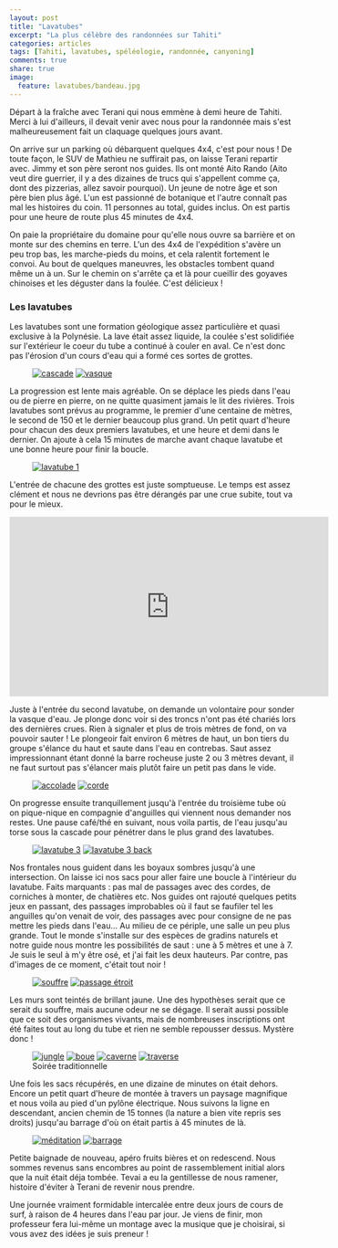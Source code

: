 ```yaml
---
layout: post
title: "Lavatubes"
excerpt: "La plus célèbre des randonnées sur Tahiti"
categories: articles
tags: [Tahiti, lavatubes, spéléologie, randonnée, canyoning]
comments: true
share: true
image:
  feature: lavatubes/bandeau.jpg
---
```


Départ à la fraîche avec Terani qui nous emmène à demi heure de Tahiti. Merci à lui d'ailleurs, il devait venir avec nous pour la randonnée mais s'est malheureusement fait un claquage quelques jours avant.

On arrive sur un parking où débarquent quelques 4x4, c'est pour nous ! De toute façon, le SUV de Mathieu ne suffirait pas, on laisse Terani repartir avec. Jimmy et son père seront nos guides. Ils ont monté Aito Rando (Aito veut dire guerrier, il y a des dizaines de trucs qui s'appellent comme ça, dont des pizzerias, allez savoir pourquoi). Un jeune de notre âge et son père bien plus âgé. L'un est passionné de botanique et l'autre connaît pas mal les histoires du coin. 11 personnes au total, guides inclus. On est partis pour une heure de route plus 45 minutes de 4x4.

On paie la propriétaire du domaine pour qu'elle nous ouvre sa barrière et on monte sur des chemins en terre. L'un des 4x4 de l'expédition s'avère un peu trop bas, les marche-pieds du moins, et cela ralentit fortement le convoi. Au bout de quelques maneuvres, les obstacles tombent quand même un à un. Sur le chemin on s'arrête ça et là pour cueillir des goyaves chinoises et les déguster dans la foulée. C'est délicieux !

### Les lavatubes

Les lavatubes sont une formation géologique assez particulière et quasi exclusive à la Polynésie. La lave était assez liquide, la coulée s'est solidifiée sur l'extérieur le coeur du tube a continué à couler en aval. Ce n'est donc pas l'érosion d'un cours d'eau qui a formé ces sortes de grottes.

<figure class="half">
	<a href="{{site.url}}/images/lavatubes/cascade.jpg"><img src="{{site.url}}/images/lavatubes/cascade.jpg" alt="cascade"></a>
	<a href="{{site.url}}/images/lavatubes/vasque.jpg"><img src="{{site.url}}/images/lavatubes/vasque.jpg" alt="vasque"></a>
</figure>

La progression est lente mais agréable. On se déplace les pieds dans l'eau ou de pierre en pierre, on ne quitte quasiment jamais le lit des rivières. Trois lavatubes sont prévus au programme, le premier d'une centaine de mètres, le second de 150 et le dernier beaucoup plus grand. Un petit quart d'heure pour chacun des deux premiers lavatubes, et une heure et demi dans le dernier. On ajoute à cela 15 minutes de marche avant chaque lavatube et une bonne heure pour finir la boucle.

<figure>
	<a href="{{site.url}}/images/lavatubes/lavatube1.jpg"><img src="{{site.url}}/images/lavatubes/lavatube1.jpg" alt="lavatube 1"></a>
</figure>

L'entrée de chacune des grottes est juste somptueuse. Le temps est assez clément et nous ne devrions pas être dérangés par une crue subite, tout va pour le mieux.

<iframe width="560" height="315" src="https://www.youtube.com/embed/videoseries?list=PLJWgnjmqDB0cLW68e3VyqVYeNlXFjuwts" frameborder="0" allowfullscreen></iframe>

Juste à l'entrée du second lavatube, on demande un volontaire pour sonder la vasque d'eau. Je plonge donc voir si des troncs n'ont pas été chariés lors des dernières crues. Rien à signaler et plus de trois mètres de fond, on va pouvoir sauter ! Le plongeoir fait environ 6 mètres de haut, un bon tiers du groupe s'élance du haut et saute dans l'eau en contrebas. Saut assez impressionnant étant donné la barre rocheuse juste 2 ou 3 mètres devant, il ne faut surtout pas s'élancer mais plutôt faire un petit pas dans le vide.

<figure class="half">
	<a href="{{site.url}}/images/lavatubes/accolade.jpg"><img src="{{site.url}}/images/lavatubes/accolade.jpg" alt="accolade"></a>
	<a href="{{site.url}}/images/lavatubes/corde.jpg"><img src="{{site.url}}/images/lavatubes/corde.jpg" alt="corde"></a>
</figure>

On progresse ensuite tranquillement jusqu'à l'entrée du troisième tube où on pique-nique en compagnie d'anguilles qui viennent nous demander nos restes. Une pause café/thé en suivant, nous voila partis, de l'eau jusqu'au torse sous la cascade pour pénétrer dans le plus grand des lavatubes.

<figure class="half">
	<a href="{{site.url}}/images/lavatubes/lavatube3.jpg"><img src="{{site.url}}/images/lavatubes/lavatube3.jpg" alt="lavatube 3"></a>
	<a href="{{site.url}}/images/lavatubes/lavatube3back.jpg"><img src="{{site.url}}/images/lavatubes/lavatube3back.jpg" alt="lavatube 3 back"></a>
</figure>

Nos frontales nous guident dans les boyaux sombres jusqu'à une intersection. On laisse ici nos sacs pour aller faire une boucle à l'intérieur du lavatube. Faits marquants : pas mal de passages avec des cordes, de corniches à monter, de chatières etc. Nos guides ont rajouté quelques petits jeux en passant, des passages improbables où il faut se faufiler tel les anguilles qu'on venait de voir, des passages avec pour consigne de ne pas mettre les pieds dans l'eau... Au milieu de ce périple, une salle un peu plus grande. Tout le monde s'installe sur des espèces de gradins naturels et notre guide nous montre les possibilités de saut : une à 5 mètres et une à 7. Je suis le seul à m'y être osé, et j'ai fait les deux hauteurs. Par contre, pas d'images de ce moment, c'était tout noir !

<figure class="half">
	<a href="{{site.url}}/images/lavatubes/souffre.jpg"><img src="{{site.url}}/images/lavatubes/souffre.jpg" alt="souffre"></a>
	<a href="{{site.url}}/images/lavatubes/etroit.jpg"><img src="{{site.url}}/images/lavatubes/etroit.jpg" alt="passage étroit"></a>
</figure>

Les murs sont teintés de brillant jaune. Une des hypothèses serait que ce serait du souffre, mais aucune odeur ne se dégage. Il serait aussi possible que ce soit des organismes vivants, mais de nombreuses inscriptions ont été faites tout au long du tube et rien ne semble repousser dessus. Mystère donc !

<figure class="half">
	<a href="{{site.url}}/images/lavatubes/jungle.jpg"><img src="{{site.url}}/images/lavatubes/jungle.jpg" alt="jungle"></a>
	<a href="{{site.url}}/images/lavatubes/boue.jpg"><img src="{{site.url}}/images/lavatubes/boue.jpg" alt="boue"></a>
	<a href="{{site.url}}/images/lavatubes/caverne.jpg"><img src="{{site.url}}/images/lavatubes/caverne.jpg" alt="caverne"></a>
	<a href="{{site.url}}/images/lavatubes/traverse.jpg"><img src="{{site.url}}/images/lavatubes/traverse.jpg" alt="traverse"></a>
	<figcaption>Soirée traditionnelle</figcaption>
</figure>

Une fois les sacs récupérés, en une dizaine de minutes on était dehors. Encore un petit quart d'heure de montée à travers un paysage magnifique et nous voila au pied d'un pylône électrique. Nous suivons la ligne en descendant, ancien chemin de 15 tonnes (la nature a bien vite repris ses droits) jusqu'au barrage d'où on était partis à 45 minutes de là.

<figure class="half">
	<a href="{{site.url}}/images/lavatubes/meditation.jpg"><img src="{{site.url}}/images/lavatubes/meditation.jpg" alt="méditation"></a>
	<a href="{{site.url}}/images/lavatubes/barrage.jpg"><img src="{{site.url}}/images/lavatubes/barrage.jpg" alt="barrage"></a>
</figure>

Petite baignade de nouveau, apéro fruits bières et on redescend. Nous sommes revenus sans encombres au point de rassemblement initial alors que la nuit était déja tombée. Tevai a eu la gentillesse de nous ramener, histoire d'éviter à Terani de revenir nous prendre.

Une journée vraiment formidable intercalée entre deux jours de cours de surf, à raison de 4 heures dans l'eau par jour. Je viens de finir, mon professeur fera lui-même un montage avec la musique que je choisirai, si vous avez des idées je suis preneur !




